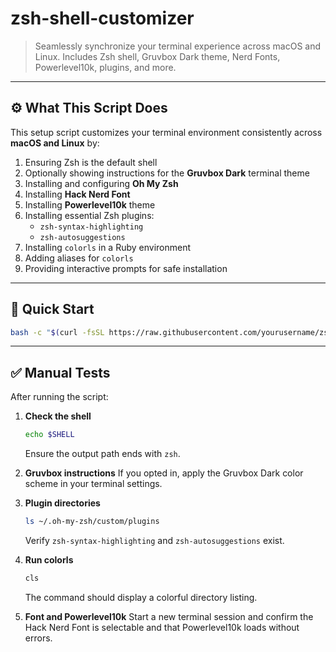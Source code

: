 # zsh-shell-customizer

> Seamlessly synchronize your terminal experience across macOS and Linux.
> Includes Zsh shell, Gruvbox Dark theme, Nerd Fonts, Powerlevel10k, plugins, and more.

---

## ⚙️ What This Script Does

This setup script customizes your terminal environment consistently across **macOS and Linux** by:

1. Ensuring Zsh is the default shell
2. Optionally showing instructions for the **Gruvbox Dark** terminal theme
3. Installing and configuring **Oh My Zsh**
4. Installing **Hack Nerd Font**
5. Installing **Powerlevel10k** theme
6. Installing essential Zsh plugins:
   - `zsh-syntax-highlighting`
   - `zsh-autosuggestions`
7. Installing `colorls` in a Ruby environment
8. Adding aliases for `colorls`
9. Providing interactive prompts for safe installation

---

## 🚀 Quick Start

```bash
bash -c "$(curl -fsSL https://raw.githubusercontent.com/yourusername/zsh-shell-customizer/main/install.sh)"
```

---

## ✅ Manual Tests

After running the script:

1. **Check the shell**

   ```bash
   echo $SHELL
   ```

   Ensure the output path ends with `zsh`.

2. **Gruvbox instructions**
   If you opted in, apply the Gruvbox Dark color scheme in your terminal settings.

3. **Plugin directories**

   ```bash
   ls ~/.oh-my-zsh/custom/plugins
   ```

   Verify `zsh-syntax-highlighting` and `zsh-autosuggestions` exist.

4. **Run colorls**

   ```bash
   cls
   ```

   The command should display a colorful directory listing.

5. **Font and Powerlevel10k**
   Start a new terminal session and confirm the Hack Nerd Font is selectable and that Powerlevel10k loads without errors.
